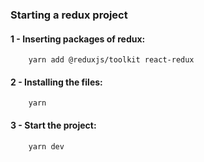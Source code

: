 ### Starting a redux project

#### 1 - Inserting packages of redux:

```prompt
    yarn add @reduxjs/toolkit react-redux
```

#### 2 - Installing the files:

```prompt
    yarn
```

#### 3 - Start the project:

```prompt
    yarn dev
```